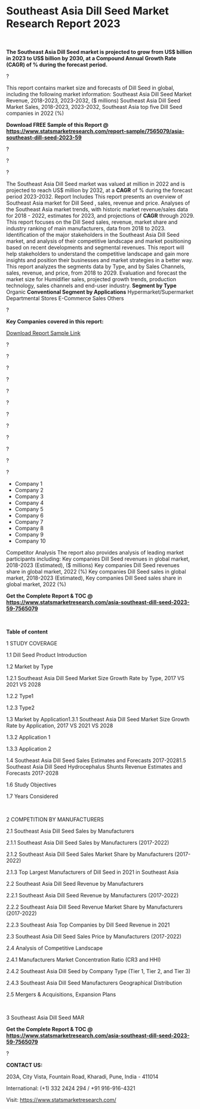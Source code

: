 <h1>Southeast Asia Dill Seed Market Research Report 2023</h1><br/><p><strong>The Southeast Asia Dill Seed market is projected to grow from US$ billion in 2023 to US$ billion by 2030, at a Compound Annual Growth Rate (<strong>CAGR</strong>) of % during the forecast period. </strong></p>
 
 
 
 <p>? </p>
 
 
 
 <p>This report contains market size and forecasts of Dill Seed in global, including the following market information: Southeast Asia Dill Seed Market Revenue, 2018-2023, 2023-2032, ($ millions) Southeast Asia Dill Seed Market Sales, 2018-2023, 2023-2032, Southeast Asia top five Dill Seed companies in 2022 (%)</p>
 
 
 
 <div><b>Download FREE Sample of this Report @ <a href="https://www.statsmarketresearch.com/download-free-sample/7565079/asia-southeast-dill-seed-2023-59">https://www.statsmarketresearch.com/report-sample/7565079/asia-southeast-dill-seed-2023-59</a></b></div>
 
 
 
 <p>? </p>
 
 
 
 <p>? </p>
 
 
 
 <p>? </p>
 
 
 
 <p>The Southeast Asia Dill Seed market was valued at million in 2022 and is projected to reach US$ million by 2032, at a <strong>CAGR</strong> of % during the forecast period 2023-2032. Report Includes This report presents an overview of Southeast Asia market for Dill Seed , sales, revenue and price. Analyses of the Southeast Asia market trends, with historic market revenue/sales data for 2018 - 2022, estimates for 2023, and projections of <strong>CAGR</strong> through 2029. This report focuses on the Dill Seed sales, revenue, market share and industry ranking of main manufacturers, data from 2018 to 2023. Identification of the major stakeholders in the Southeast Asia Dill Seed market, and analysis of their competitive landscape and market positioning based on recent developments and segmental revenues. This report will help stakeholders to understand the competitive landscape and gain more insights and position their businesses and market strategies in a better way. This report analyzes the segments data by Type, and by Sales Channels, sales, revenue, and price, from 2018 to 2029. Evaluation and forecast the market size for Humidifier sales, projected growth trends, production technology, sales channels and end-user industry. <strong>Segment by Type</strong> Organic <strong>Conventional Segment <strong><strong>by Applications</strong></strong></strong> Hypermarket/Supermarket Departmental Stores E-Commerce Sales Others</p>
 
 
 
 <p>? </p>
 
 
 
 <p><strong>Key Companies covered in this report:</strong></p>
 
 
 
 <p><a href="https://www.statsmarketresearch.com/download-free-sample/7565079/asia-southeast-dill-seed-2023-59">Download Report Sample Link</a></p>
 
 
 
 <p>? </p>
 
 
 
 <p>? </p>
 
 
 
 <p>? </p>
 
 
 
 <p>? </p>
 
 
 
 <p>? </p>
 
 
 
 <p>? </p>
 
 
 
 <p>? </p>
 
 
 
 <p>? </p>
 
 
 
 <p>? </p>
 
 
 
 <p>? </p>
 
 
 
 <p>? </p>
 
 
 
 <p>? </p>
 
 
 
 <ul>
 
 <li>Company 1</li>
 
 <li>Company 2</li>
 
 <li>Company 3</li>
 
 <li>Company 4</li>
 
 <li>Company 5</li>
 
 <li>Company 6</li>
 
 <li>Company 7</li>
 
 <li>Company 8</li>
 
 <li>Company 9</li>
 
 <li>Company 10</li>
 
 </ul>
 
 
 
 <p>Competitor Analysis The report also provides analysis of leading market participants including: Key companies Dill Seed revenues in global market, 2018-2023 (Estimated), ($ millions) Key companies Dill Seed revenues share in global market, 2022 (%) Key companies Dill Seed sales in global market, 2018-2023 (Estimated), Key companies Dill Seed sales share in global market, 2022 (%)</p>
 
 
 
 <div><b>Get the Complete Report & TOC @ <a href="https://www.statsmarketresearch.com/asia-southeast-dill-seed-2023-59-7565079">https://www.statsmarketresearch.com/asia-southeast-dill-seed-2023-59-7565079</a></b></div>
 
 
 
 <p><br />
 
 <b>Table of content</b></p>
 
 
 
 <p>1 STUDY COVERAGE<br />
 
 1.1 Dill Seed Product Introduction<br />
 
 1.2 Market by Type<br />
 
 1.2.1 Southeast Asia Dill Seed Market Size Growth Rate by Type, 2017 VS 2021 VS 2028<br />
 
 1.2.2 Type1<br />
 
 1.2.3 Type2<br />
 
 1.3 Market by Application1.3.1 Southeast Asia Dill Seed Market Size Growth Rate by Application, 2017 VS 2021 VS 2028<br />
 
 1.3.2 Application 1<br />
 
 1.3.3 Application 2<br />
 
 1.4 Southeast Asia Dill Seed Sales Estimates and Forecasts 2017-20281.5 Southeast Asia Dill Seed Hydrocephalus Shunts Revenue Estimates and Forecasts 2017-2028<br />
 
 1.6 Study Objectives<br />
 
 1.7 Years Considered<br />
 
 <br />
 
 2 COMPETITION BY MANUFACTURERS<br />
 
 2.1 Southeast Asia Dill Seed Sales by Manufacturers<br />
 
 2.1.1 Southeast Asia Dill Seed Sales by Manufacturers (2017-2022)<br />
 
 2.1.2 Southeast Asia Dill Seed Sales Market Share by Manufacturers (2017-2022)<br />
 
 2.1.3 Top Largest Manufacturers of Dill Seed in 2021 in Southeast Asia<br />
 
 2.2 Southeast Asia Dill Seed Revenue by Manufacturers<br />
 
 2.2.1 Southeast Asia Dill Seed Revenue by Manufacturers (2017-2022)<br />
 
 2.2.2 Southeast Asia Dill Seed Revenue Market Share by Manufacturers (2017-2022)<br />
 
 2.2.3 Southeast Asia Top Companies by Dill Seed Revenue in 2021<br />
 
 2.3 Southeast Asia Dill Seed Sales Price by Manufacturers (2017-2022)<br />
 
 2.4 Analysis of Competitive Landscape<br />
 
 2.4.1 Manufacturers Market Concentration Ratio (CR3 and HHI)<br />
 
 2.4.2 Southeast Asia Dill Seed by Company Type (Tier 1, Tier 2, and Tier 3)<br />
 
 2.4.3 Southeast Asia Dill Seed Manufacturers Geographical Distribution<br />
 
 2.5 Mergers & Acquisitions, Expansion Plans<br />
 
 <br />
 
 3 Southeast Asia Dill Seed MAR</p>
 
 
 
 <div><b>Get the Complete Report & TOC @ <a href="https://www.statsmarketresearch.com/asia-southeast-dill-seed-2023-59-7565079">https://www.statsmarketresearch.com/asia-southeast-dill-seed-2023-59-7565079</a></b></div>
 
 
 
 <p>? </p>
 
 
 
 <p><b>CONTACT US:</b><br />
 
 203A, City Vista, Fountain Road, Kharadi, Pune, India - 411014<br />
 
 International: (+1) 332 2424 294 / +91 916-916-4321<br />
 
 Visit: <a href="https://www.statsmarketresearch.com/">https://www.statsmarketresearch.com/</a></p>